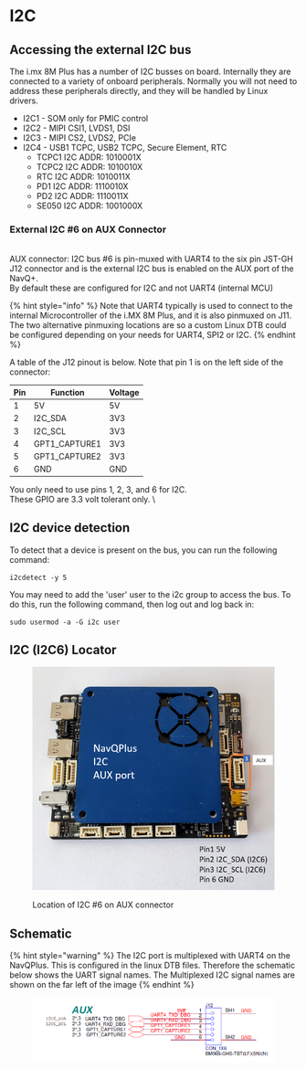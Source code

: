 # I2C

## Accessing the external I2C bus

The i.mx 8M Plus has a number of I2C busses on board. Internally they are connected to a variety of onboard peripherals. Normally you will not need to address these peripherals directly, and they will be handled by Linux drivers.

* I2C1 - SOM only for PMIC control
* I2C2 - MIPI CSI1, LVDS1, DSI
* I2C3 - MIPI CS2, LVDS2, PCIe
* I2C4 - USB1 TCPC, USB2 TCPC, Secure Element, RTC
  * TCPC1 I2C ADDR: 1010001X&#x20;
  * TCPC2 I2C ADDR: 1010010X
  * RTC I2C ADDR: 1010011X
  * PD1 I2C ADDR: 1110010X&#x20;
  * PD2 I2C ADDR: 1110011X&#x20;
  * SE050 I2C ADDR: 1001000X

### External I2C #6 on AUX Connector

\
AUX connector: I2C bus #6 is pin-muxed with UART4 to the six pin JST-GH J12 connector and is the external I2C bus is enabled on the AUX port of the NavQ+.\
By default these are configured for I2C and not UART4 (internal MCU)&#x20;

{% hint style="info" %}
Note that UART4 typically is used to connect to the internal Microcontroller of the i.MX 8M Plus, and it is also pinmuxed on J11. The two alternative pinmuxing locations are so a custom Linux DTB could be configured depending on your needs for UART4, SPI2 or I2C. &#x20;
{% endhint %}

A table of the J12  pinout is below. Note that pin 1 is on the left side of the connector:

| Pin | Function        | Voltage |
| --- | --------------- | ------- |
| 1   | 5V              | 5V      |
| 2   | I2C\_SDA        | 3V3     |
| 3   | I2C\_SCL        | 3V3     |
| 4   | GPT1\_CAPTURE1  | 3V3     |
| 5   | GPT1\_CAPTURE2  | 3V3     |
| 6   | GND             | GND     |

You only need to use pins 1, 2, 3, and 6 for I2C.\
These GPIO are 3.3 volt tolerant only. \


## I2C device detection

To detect that a device is present on the bus, you can run the following command:

```
i2cdetect -y 5
```

You may need to add the 'user' user to the i2c group to access the bus. To do this, run the following command, then log out and log back in:

```
sudo usermod -a -G i2c user
```

## I2C (I2C6) Locator

<figure><img src="../../.gitbook/assets/image (2).png" alt=""><figcaption><p>Location of I2C #6 on AUX connector</p></figcaption></figure>

## Schematic

{% hint style="warning" %}
The I2C port is multiplexed with UART4 on the NavQPlus. This is configured in the linux DTB files. Therefore the schematic below shows the UART signal names. The Multiplexed I2C signal names are shown on the far left of the image
{% endhint %}



<figure><img src="../../.gitbook/assets/image.png" alt=""><figcaption></figcaption></figure>
